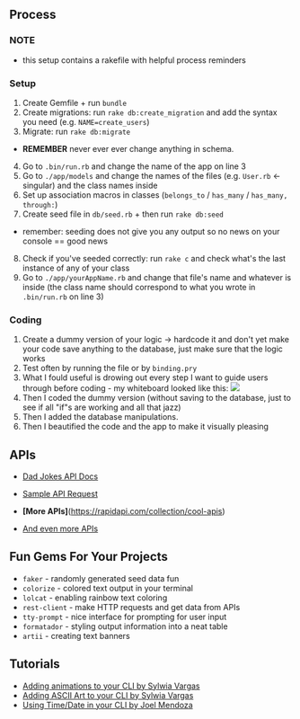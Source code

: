 ## Process

### NOTE
- this setup contains a rakefile with helpful process reminders

### Setup
1. Create Gemfile + run `bundle`
2. Create migrations: run `rake db:create_migration` and add the syntax you need (e.g. `NAME=create_users`)
3. Migrate: run `rake db:migrate`
* **REMEMBER** never ever ever change anything in schema.
4. Go to `.bin/run.rb` and change the name of the app on line 3
5. Go to `./app/models` and change the names of the files (e.g. `User.rb` <- singular) and the class names inside
6. Set up association macros in classes (`belongs_to` / `has_many` / `has_many, through:`)
7. Create seed file in `db/seed.rb` + then run `rake db:seed`
* remember: seeding does not give you any output so no news on your console == good news
8. Check if you've seeded correctly: run `rake c` and check what's the last instance of any of your class 
9. Go to `./app/yourAppName.rb` and change that file's name and whatever is inside (the class name should correspond to what you wrote in `.bin/run.rb` on line 3)

### Coding
1. Create a dummy version of your logic -> hardcode it and don't yet make your code save anything to the database, just make sure that the logic works
2. Test often by running the file or by `binding.pry`
3. What I fould useful is drowing out every step I want to guide users through before coding - my whiteboard looked like this:
![](Sunday.jpg)
4. Then I coded the dummy version (without saving to the database, just to see if all "if"s are working and all that jazz)
5. Then I added the database manipulations.
6. Then I beautified the code and the app to make it visually pleasing

## APIs

- [Dad Jokes API Docs](https://icanhazdadjoke.com/api)
- [Sample API Request](https://icanhazdadjoke.com/api#fetch-a-random-dad-joke)

- **[More APIs]**(https://rapidapi.com/collection/cool-apis)
- [And even more APIs](https://medium.com/@vicbergquist/18-fun-apis-for-your-next-project-8008841c7be9)

## Fun Gems For Your Projects
- `faker` - randomly generated seed data fun
- `colorize` - colored text output in your terminal
- `lolcat` - enabling rainbow text coloring
- `rest-client` - make HTTP requests and get data from APIs
- `tty-prompt` - nice interface for prompting for user input
- `formatador` - styling output information into a neat table
- `artii` - creating text banners

## Tutorials
- [Adding animations to your CLI by Sylwia Vargas](https://medium.com/better-programming/add-an-animation-or-a-giph-to-your-ruby-cli-29952e8c46ea)
- [Adding ASCII Art to your CLI by Sylwia Vargas](https://medium.com/@sylwiavargas/adding-pictures-to-your-ruby-cli-4252b89823a)
- [Using Time/Date in your CLI by Joel Mendoza](https://medium.com/@joelmendza173/ruby-date-time-for-dummies-9f45518bab64)

